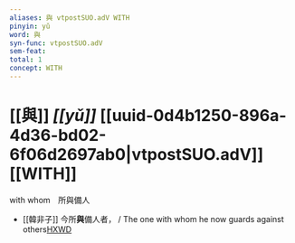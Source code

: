```yaml
---
aliases: 與 vtpostSUO.adV WITH
pinyin: yǔ
word: 與
syn-func: vtpostSUO.adV
sem-feat: 
total: 1
concept: WITH 
---
```

# [[與]] *[[yǔ]]*  [[uuid-0d4b1250-896a-4d36-bd02-6f06d2697ab0|vtpostSUO.adV]] [[WITH]]
with whom　所與備人
 - [[韓非子]] 今所**與**備人者， / The one with whom he now guards against others[HXWD](https://hxwd.org/textview.html?location=KR3c0005_tls_018-2a.2)